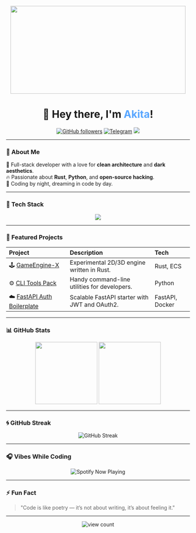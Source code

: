 <!-- Header banner -->
<p align="center">
  <img src="https://media.giphy.com/media/qgQUggAC3Pfv687qPC/giphy.gif" width="480" height="240"/>
</p>

<h1 align="center">👋 Hey there, I'm <span style="color:#58a6ff;">Akita</span>!</h1>

<p align="center">
  <a href="https://github.com/AkitaDev"><img src="https://img.shields.io/github/followers/AkitaDev?label=Follow&style=social" alt="GitHub followers"></a>
  <a href="https://t.me/akita_sx"><img src="https://img.shields.io/badge/Telegram-@akita__sx-blue?logo=telegram" alt="Telegram"></a>
  <a href="mailto:you@example.com"><img src="https://img.shields.io/badge/Email-you@example.com-red?logo=gmail"></a>
</p>

---

### 💫 About Me

🧠 Full-stack developer with a love for **clean architecture** and **dark aesthetics**.  
🔥 Passionate about **Rust**, **Python**, and **open-source hacking**.  
🌙 Coding by night, dreaming in code by day.

---

### 🧰 Tech Stack

<p align="center">
  <img src="https://skillicons.dev/icons?i=rust,python,typescript,react,nodejs,fastapi,postgres,docker,linux,git,vscode" />
</p>

---

### 🚀 Featured Projects

| Project | Description | Tech |
|:--|:--|:--|
| 🕹️ [GameEngine-X](https://github.com/AkitaDev/GameEngine-X) | Experimental 2D/3D engine written in Rust. | Rust, ECS |
| ⚙️ [CLI Tools Pack](https://github.com/AkitaDev/cli-tools) | Handy command-line utilities for developers. | Python |
| ☁️ [FastAPI Auth Boilerplate](https://github.com/AkitaDev/auth-template) | Scalable FastAPI starter with JWT and OAuth2. | FastAPI, Docker |

---

### 📊 GitHub Stats

<p align="center">
  <img height="170" src="https://github-readme-stats.vercel.app/api?username=AkitaDev&show_icons=true&theme=tokyonight&hide_border=true&include_all_commits=true" />
  <img height="170" src="https://github-readme-stats.vercel.app/api/top-langs/?username=AkitaDev&layout=compact&theme=tokyonight&hide_border=true" />
</p>

---

### 🌀 GitHub Streak

<p align="center">
  <img src="https://github-readme-streak-stats.herokuapp.com/?user=AkitaDev&theme=tokyonight&hide_border=true" alt="GitHub Streak" />
</p>

---

### 🎧 Vibes While Coding

<p align="center">
  <img src="https://spotify-github-profile.vercel.app/api/view?uid=31u4dy3tl42tn5ptx5f4p4d6vzb4&cover_image=true&theme=novatorem" alt="Spotify Now Playing"/>
</p>

---

### ⚡ Fun Fact
> "Code is like poetry — it’s not about writing, it’s about feeling it."

---

<p align="center">
  <img src="https://komarev.com/ghpvc/?username=AkitaDev&label=Profile%20views&color=0e75b6&style=flat" alt="view count" />
</p>

